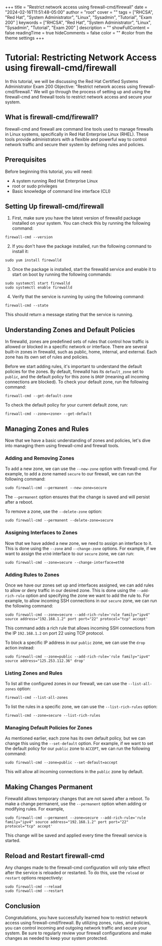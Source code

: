 +++
title = "Restrict network access using firewall-cmd/firewall"
date = "2024-02-16T11:51:48-05:00"
author = "root"
cover = ""
tags = ["RHCSA", "Red Hat", "System Administrator", "Linux", "Sysadmin", "Tutorial", "Exam 200" ]
keywords = ["RHCSA", "Red Hat", "System Administrator", "Linux", "Sysadmin", "Tutorial", "Exam 200" ]
description = ""
showFullContent = false
readingTime = true
hideComments = false
color = "" #color from the theme settings
+++
 

# Tutorial: Restricting Network Access using firewall-cmd/firewall

In this tutorial, we will be discussing the Red Hat Certified Systems Administrator Exam 200 Objective: "Restrict network access using firewall-cmd/firewall." We will go through the process of setting up and using the firewall-cmd and firewall tools to restrict network access and secure your system.

## What is firewall-cmd/firewall?

firewall-cmd and firewall are command line tools used to manage firewalls in Linux systems, specifically in Red Hat Enterprise Linux (RHEL). These tools provide administrators with a flexible and powerful way to control network traffic and secure their system by defining rules and policies.

## Prerequisites

Before beginning this tutorial, you will need:

- A system running Red Hat Enterprise Linux
- root or sudo privileges
- Basic knowledge of command line interface (CLI)

## Setting Up firewall-cmd/firewall

1. First, make sure you have the latest version of firewalld package installed on your system. You can check this by running the following command:

`firewall-cmd --version`

2. If you don't have the package installed, run the following command to install it:

`sudo yum install firewalld`

3. Once the package is installed, start the firewalld service and enable it to start on boot by running the following commands:

`sudo systemctl start firewalld`<br>
`sudo systemctl enable firewalld`

4. Verify that the service is running by using the following command:

`firewall-cmd --state`

This should return a message stating that the service is running.

## Understanding Zones and Default Policies

In firewalld, zones are predefined sets of rules that control how traffic is allowed or blocked in a specific network or interface. There are several built-in zones in firewalld, such as public, home, internal, and external. Each zone has its own set of rules and policies.

Before we start adding rules, it's important to understand the default policies for the zones. By default, firewalld has its `default_zone` set to `public`, and the default policy for this zone is `DROP` (meaning all incoming connections are blocked). To check your default zone, run the following command:

`firewall-cmd --get-default-zone`

To check the default policy for your current default zone, run:

`firewall-cmd --zone=<zone> --get-default`

## Managing Zones and Rules

Now that we have a basic understanding of zones and policies, let's dive into managing them using firewall-cmd and firewall tools.

### Adding and Removing Zones

To add a new zone, we can use the `--new-zone` option with firewall-cmd. For example, to add a zone named `secure` to our firewall, we can run the following command:

`sudo firewall-cmd --permanent --new-zone=secure`

The `--permanent` option ensures that the change is saved and will persist after a reboot. 

To remove a zone, use the `--delete-zone` option:

`sudo firewall-cmd --permanent --delete-zone=secure`

### Assigning Interfaces to Zones

Now that we have added a new zone, we need to assign an interface to it. This is done using the `--zone` and `--change-zone` options. For example, if we want to assign the `eth0` interface to our `secure` zone, we can run:

`sudo firewall-cmd --zone=secure --change-interface=eth0`

### Adding Rules to Zones

Once we have our zones set up and interfaces assigned, we can add rules to allow or deny traffic in our desired zone. This is done using the `--add-rich-rule` option and specifying the zone we want to add the rule to. For example, to allow incoming SSH connections in our `secure` zone, we can run the following command:

`sudo firewall-cmd --zone=secure --add-rich-rule='rule family="ipv4" source address="192.168.1.2" port port="22" protocol="tcp" accept'`

This command adds a rich rule that allows incoming SSH connections from the IP `192.168.1.2` on port 22 using TCP protocol.

To block a specific IP address in our `public` zone, we can use the `drop` action instead:

`sudo firewall-cmd --zone=public --add-rich-rule='rule family="ipv4" source address="125.253.112.36" drop'`

### Listing Zones and Rules

To list all the configured zones in our firewall, we can use the `--list-all-zones` option:

`firewall-cmd --list-all-zones`

To list the rules in a specific zone, we can use the `--list-rich-rules` option:

`firewall-cmd --zone=secure --list-rich-rules`

### Managing Default Policies for Zones

As mentioned earlier, each zone has its own default policy, but we can change this using the `--set-default` option. For example, if we want to set the default policy for our `public` zone to `ACCEPT`, we can run the following command:

`sudo firewall-cmd --zone=public --set-default=accept`

This will allow all incoming connections in the `public` zone by default.

## Making Changes Permanent

Firewalld allows temporary changes that are not saved after a reboot. To make a change permanent, use the `--permanent` option when adding or modifying rules. For example,

`sudo firewall-cmd --permanent --zone=secure --add-rich-rule='rule family="ipv4" source address="192.168.1.2" port port="22" protocol="tcp" accept'`

This change will be saved and applied every time the firewall service is started.

## Reload and Restart firewall-cmd

Any changes made to the firewall-cmd configuration will only take effect after the service is reloaded or restarted. To do this, use the `reload` or `restart` options respectively:

`sudo firewall-cmd --reload`<br>
`sudo firewall-cmd --restart`

## Conclusion

Congratulations, you have successfully learned how to restrict network access using firewall-cmd/firewall. By utilizing zones, rules, and policies, you can control incoming and outgoing network traffic and secure your system. Be sure to regularly review your firewall configurations and make changes as needed to keep your system protected.